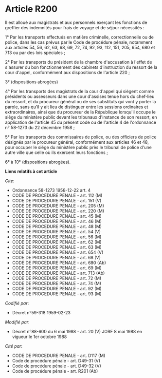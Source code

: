 # Article R200

Il est alloué aux magistrats et aux personnels exerçant les fonctions de greffier des indemnités pour frais de voyage et de
séjour nécessités :

1° Par les transports effectués en matière criminelle, correctionnelle ou de police, dans les cas prévus par le Code de
procédure pénale, notamment aux articles 54, 56, 62, 63, 68, 69, 72, 74, 92, 93, 112, 151, 205, 654, 680 et 713 ou par des
lois spéciales ;

2° Par les transports du président de la chambre d'accusation à l'effet de s'assurer du bon fonctionnement des cabinets
d'instruction du ressort de la cour d'appel, conformément aux dispositions de l'article 220 ;

3° (dispositions abrogées)

4° Par les transports des magistrats de la cour d'appel qui siègent comme présidents ou assesseurs dans une cour d'assises
tenue hors du chef-lieu du ressort, et du procureur général ou de ses substituts qui vont y porter la parole, sans qu'il y
ait lieu de distinguer entre les sessions ordinaires et extraordinaires, ainsi que du procureur de la République lorsqu'il
occupe le siège du ministère public devant les tribunaux d'instance de son ressort, en application de l'article 45 du présent
code ou de l'article 4 de l'ordonnance n° 58-1273 du 22 décembre 1958 ;

5° Par les transports des commissaires de police, ou des officiers de police désignés par le procureur général, conformément
aux articles 46 et 48, pour occuper le siège du ministère public près le tribunal de police d'une autre ville que celle où
ils exercent leurs fonctions ;

6° à 10° (dispositions abrogées).

**Liens relatifs à cet article**

_Cite_:

  - Ordonnance 58-1273 1958-12-22 art. 4
  - CODE DE PROCEDURE PENALE - art. 112 (M)
  - CODE DE PROCEDURE PENALE - art. 151 (V)
  - CODE DE PROCEDURE PENALE - art. 205 (M)
  - CODE DE PROCEDURE PENALE - art. 220 (M)
  - CODE DE PROCEDURE PENALE - art. 45 (M)
  - CODE DE PROCEDURE PENALE - art. 46 (M)
  - CODE DE PROCEDURE PENALE - art. 48 (M)
  - CODE DE PROCEDURE PENALE - art. 54 (V)
  - CODE DE PROCEDURE PENALE - art. 56 (M)
  - CODE DE PROCEDURE PENALE - art. 62 (M)
  - CODE DE PROCEDURE PENALE - art. 63 (M)
  - CODE DE PROCEDURE PENALE - art. 654 (V)
  - CODE DE PROCEDURE PENALE - art. 68 (V)
  - CODE DE PROCEDURE PENALE - art. 680 (Ab)
  - CODE DE PROCEDURE PENALE - art. 69 (M)
  - CODE DE PROCEDURE PENALE - art. 713 (Ab)
  - CODE DE PROCEDURE PENALE - art. 72 (M)
  - CODE DE PROCEDURE PENALE - art. 74 (M)
  - CODE DE PROCEDURE PENALE - art. 92 (M)
  - CODE DE PROCEDURE PENALE - art. 93 (M)

_Codifié par_:

  - Décret n°59-318 1959-02-23

_Modifié par_:

  - Décret n°88-600 du 6 mai 1988 - art. 20 (V) JORF 8 mai 1988 en vigueur le 1er octobre 1988

_Cité par_:

  - CODE DE PROCEDURE PENALE - art. D117 (M)
  - Code de procédure pénale - art. D49-31 (V)
  - Code de procédure pénale - art. D49-32 (V)
  - Code de procédure pénale - art. R201 (Ab)
